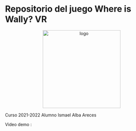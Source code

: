 <h1> Repositorio del juego Where is Wally? VR </h1>
<p align="center">
  <img alt="logo" src="https://github.com/UO270176/RAA-2021-VR/blob/main/WhereIsWallyVR/Assets/waldo.png?raw=true" width="256">
</p>

<p>
Curso 2021-2022 Alumno Ismael Alba Areces

Video demo :
</p>
